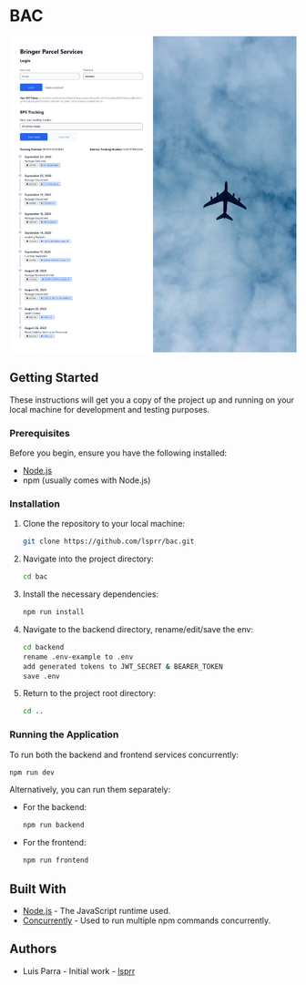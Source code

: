 # BAC

![screenshot](./screenshot.jpg)  

## Getting Started

These instructions will get you a copy of the project up and running on your local machine for development and testing purposes.

### Prerequisites

Before you begin, ensure you have the following installed:

- [Node.js](https://nodejs.org/en/download/)
- npm (usually comes with Node.js)

### Installation

1. Clone the repository to your local machine:

   ```bash
   git clone https://github.com/lsprr/bac.git
   ```

2. Navigate into the project directory:

   ```bash
   cd bac
   ```

3. Install the necessary dependencies:

   ```bash
   npm run install
   ```

4. Navigate to the backend directory, rename/edit/save the env:

   ```bash
   cd backend
   rename .env-example to .env
   add generated tokens to JWT_SECRET & BEARER_TOKEN
   save .env
   ```

5. Return to the project root directory:

   ```bash
   cd ..
   ```

### Running the Application

To run both the backend and frontend services concurrently:

```bash
npm run dev
```

Alternatively, you can run them separately:

- For the backend:

  ```bash
  npm run backend
  ```

- For the frontend:

  ```bash
  npm run frontend
  ```

## Built With

- [Node.js](https://nodejs.org/) - The JavaScript runtime used.
- [Concurrently](https://www.npmjs.com/package/concurrently) - Used to run multiple npm commands concurrently.

## Authors

- Luis Parra - Initial work - [lsprr](https://github.com/lsprr)